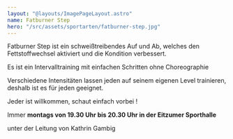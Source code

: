 ```yaml
---
layout: "@layouts/ImagePageLayout.astro"
name: Fatburner Step
hero: "/src/assets/sportarten/fatburner-step.jpg"
---
```


Fatburner Step ist ein schweißtreibendes Auf und Ab, welches den
Fettstoffwechsel aktiviert und die Kondition verbessert.

Es ist ein Intervalltraining mit einfachen Schritten ohne Choreographie

Verschiedene Intensitäten lassen jeden auf seinem eigenen Level trainieren,
deshalb ist es für jeden geeignet.

Jeder ist willkommen, schaut einfach vorbei !

Immer **montags von 19.30 Uhr bis 20.30 Uhr in der Eitzumer Sporthalle**

unter der Leitung von Kathrin Gambig
